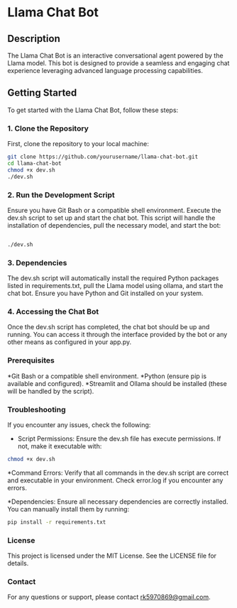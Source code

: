 # Llama Chat Bot

## Description

The Llama Chat Bot is an interactive conversational agent powered by the Llama model. This bot is designed to provide a seamless and engaging chat experience leveraging advanced language processing capabilities.

## Getting Started

To get started with the Llama Chat Bot, follow these steps:

### 1. Clone the Repository

First, clone the repository to your local machine:

```bash
git clone https://github.com/yourusername/llama-chat-bot.git
cd llama-chat-bot
chmod +x dev.sh
./dev.sh
```
### 2. Run the Development Script
Ensure you have Git Bash or a compatible shell environment. Execute the dev.sh script to set up and start the chat bot. This script will handle the installation of dependencies, pull the necessary model, and start the bot:

```bash

./dev.sh
```

### 3. Dependencies
The dev.sh script will automatically install the required Python packages listed in requirements.txt, pull the Llama model using ollama, and start the chat bot. Ensure you have Python and Git installed on your system.

### 4. Accessing the Chat Bot
Once the dev.sh script has completed, the chat bot should be up and running. You can access it through the interface provided by the bot or any other means as configured in your app.py.

### Prerequisites

*Git Bash or a compatible shell environment.
*Python (ensure pip is available and configured).
*Streamlit and Ollama should be installed (these will be handled by the script).

### Troubleshooting
If you encounter any issues, check the following:

* Script Permissions: Ensure the dev.sh file has execute permissions. If not, make it executable with:
```bash
chmod +x dev.sh
```

*Command Errors: Verify that all commands in the dev.sh script are correct and executable in your environment. Check error.log if you encounter any errors.

*Dependencies: Ensure all necessary dependencies are correctly installed. You can manually install them by running:

```bash
pip install -r requirements.txt
```


### License
This project is licensed under the MIT License. See the LICENSE file for details.

### Contact
For any questions or support, please contact rk5970869@gmail.com.

